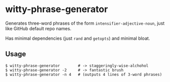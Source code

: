 # witty-phrase-generator

Generates three-word phrases of the form `intensifier-adjective-noun`, just like GitHub default repo names.

Has minimal dependencies (just `rand` and `getopts`) and minimal bloat. 

## Usage

```
$ witty-phrase-generator        # -> staggeringly-wise-alchohol
$ witty-phrase-generator -2     # -> fantastic brush
$ witty-phrase-generator -n 4   # (outputs 4 lines of 3-word phrases)
```

